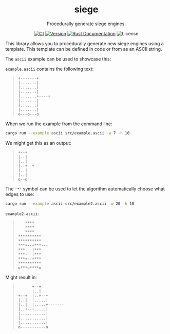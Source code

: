 <h1 align="center">siege</h1>
<p align="center">
	Procedurally generate siege engines.
</p>
	
<p align="center">
	<a href="https://github.com/tversteeg/siege/actions"><img src="https://github.com/tversteeg/siege/workflows/CI/badge.svg" alt="CI"/></a>
	<a href="https://crates.io/crates/siege"><img src="https://img.shields.io/crates/v/siege.svg" alt="Version"/></a>
	<a href="https://docs.rs/siege"><img src="https://img.shields.io/badge/api-rustdoc-blue.svg" alt="Rust Documentation"/></a>
	<img src="https://img.shields.io/crates/l/siege.svg" alt="License"/>
	<br/>
</p>

This library allows you to procedurally generate new siege engines using a template. This template can be defined in code or from as an ASCII string.

The `ascii` example can be used to showcase this:

`example.ascii` contains the following text:

> ```
> +-------+
> |.......|
> |.......|
> |.......|
> |.......+----+
> |.......|
> |.......|
> |.......|
> o---o---o
> ```

When we run the example from the command line:

```sh
cargo run --example ascii src/example.ascii -w 7 -h 10
```

We might get this as an output:

> ```
> +--+
> |..|
> |..|
> |..+--+
> |..|
> |..|
> o--o
> ```

The `'*'` symbol can be used to let the algorithm automatically choose what edges to use:

```sh
cargo run --example ascii src/example2.ascii -w 20 -h 10
```

`example2.ascii`:

> ```
>    ****
>    ****
>    ****
> **********
> **********
> ***+--+***---
> ***-  |***
> ***-  |***
> ***+--+***
> **********
> o***o****o
> ```

Might result in:

> ```
>       +--+
>       |..|
> +--+  |..+--+
> |..|  |.....|
> |..|  |.....+-------
> |..+--+.....|
> |...........|
> |...........|
> |...........|
> o-----------o
> ```

